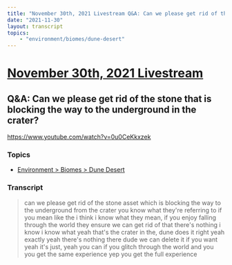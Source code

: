 ```yaml
---
title: "November 30th, 2021 Livestream Q&A: Can we please get rid of the stone that is blocking the way to the underground in the crater?"
date: "2021-11-30"
layout: transcript
topics:
    - "environment/biomes/dune-desert"
---
```

# [November 30th, 2021 Livestream](../2021-11-30.md)
## Q&A: Can we please get rid of the stone that is blocking the way to the underground in the crater?
https://www.youtube.com/watch?v=0u0CeKkxzek

### Topics
* [Environment > Biomes > Dune Desert](../topics/environment/biomes/dune-desert.md)

### Transcript

> can we please get rid of the stone asset which is blocking the way to the underground from the crater you know what they're referring to if you mean like the i think i know what they mean, if you enjoy falling through the world they ensure we can get rid of that there's nothing i know i know what yeah that's the crater in the, dune does it right yeah exactly yeah there's nothing there dude we can delete it if you want yeah it's just, yeah you can if you glitch through the world and you you get the same experience yep you get the full experience
